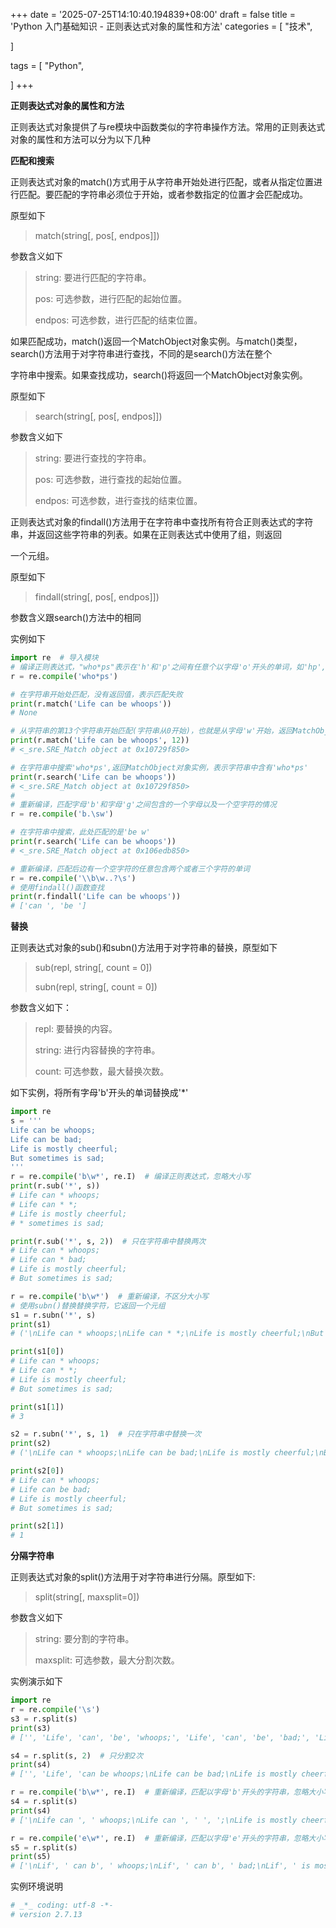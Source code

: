 +++
date = '2025-07-25T14:10:40.194839+08:00'
draft = false
title = 'Python 入门基础知识 - 正则表达式对象的属性和方法'
categories = [
    "技术",

]

tags = [
    "Python",

]
+++

**正则表达式对象的属性和方法**

正则表达式对象提供了与re模块中函数类似的字符串操作方法。常用的正则表达式对象的属性和方法可以分为以下几种

**匹配和搜索**

正则表达式对象的match()方式用于从字符串开始处进行匹配，或者从指定位置进行匹配。要匹配的字符串必须位于开始，或者参数指定的位置才会匹配成功。

原型如下

> match(string[, pos[, endpos]])

参数含义如下

> string: 要进行匹配的字符串。
>
> pos: 可选参数，进行匹配的起始位置。
>
> endpos: 可选参数，进行匹配的结束位置。

如果匹配成功，match()返回一个MatchObject对象实例。与match()类型，search()方法用于对字符串进行查找，不同的是search()方法在整个

字符串中搜索。如果查找成功，search()将返回一个MatchObject对象实例。

原型如下

> search(string[, pos[, endpos]])

参数含义如下

> string: 要进行查找的字符串。
>
> pos: 可选参数，进行查找的起始位置。
>
> endpos: 可选参数，进行查找的结束位置。

正则表达式对象的findall()方法用于在字符串中查找所有符合正则表达式的字符串，并返回这些字符串的列表。如果在正则表达式中使用了组，则返回

一个元组。

原型如下

> findall(string[, pos[, endpos]])

参数含义跟search()方法中的相同

实例如下

```py
import re  # 导入模块
# 编译正则表达式，"who*ps"表示在'h'和'p'之间有任意个以字母'o'开头的单词，如'hp','hop','hoop'
r = re.compile('who*ps')

# 在字符串开始处匹配，没有返回值，表示匹配失败
print(r.match('Life can be whoops'))
# None

# 从字符串的第13个字符串开始匹配(字符串从0开始)，也就是从字母'w'开始，返回MatchObject对象实例
print(r.match('Life can be whoops', 12))
# <_sre.SRE_Match object at 0x10729f850>

# 在字符串中搜索'who*ps',返回MatchObject对象实例，表示字符串中含有'who*ps'
print(r.search('Life can be whoops'))
# <_sre.SRE_Match object at 0x10729f850>
#
# 重新编译，匹配字母'b'和字母'g'之间包含的一个字母以及一个空字符的情况
r = re.compile('b.\sw')

# 在字符串中搜索，此处匹配的是'be w'
print(r.search('Life can be whoops'))
# <_sre.SRE_Match object at 0x106edb850>

# 重新编译，匹配后边有一个空字符的任意包含两个或者三个字符的单词
r = re.compile('\\b\w..?\s')
# 使用findall()函数查找
print(r.findall('Life can be whoops'))
# ['can ', 'be ']  

```

**替换**

正则表达式对象的sub()和subn()方法用于对字符串的替换，原型如下

> sub(repl, string[, count = 0])
>
> subn(repl, string[, count = 0])

参数含义如下：

> repl: 要替换的内容。
>
> string: 进行内容替换的字符串。
>
> count: 可选参数，最大替换次数。

如下实例，将所有字母'b'开头的单词替换成'\*'

```py
import re
s = '''
Life can be whoops;
Life can be bad;
Life is mostly cheerful;
But sometimes is sad;
'''
r = re.compile('b\w*', re.I)  # 编译正则表达式，忽略大小写
print(r.sub('*', s))
# Life can * whoops;
# Life can * *;
# Life is mostly cheerful;
# * sometimes is sad;

print(r.sub('*', s, 2))  # 只在字符串中替换两次
# Life can * whoops;
# Life can * bad;
# Life is mostly cheerful;
# But sometimes is sad;

r = re.compile('b\w*')  # 重新编译，不区分大小写
# 使用subn()替换替换字符，它返回一个元组
s1 = r.subn('*', s)
print(s1)
# ('\nLife can * whoops;\nLife can * *;\nLife is mostly cheerful;\nBut sometimes is sad;\n', 3)

print(s1[0])
# Life can * whoops;
# Life can * *;
# Life is mostly cheerful;
# But sometimes is sad;

print(s1[1])
# 3

s2 = r.subn('*', s, 1)  # 只在字符串中替换一次
print(s2)
# ('\nLife can * whoops;\nLife can be bad;\nLife is mostly cheerful;\nBut sometimes is sad;\n', 1)

print(s2[0])
# Life can * whoops;
# Life can be bad;
# Life is mostly cheerful;
# But sometimes is sad;

print(s2[1])
# 1  

```

**分隔字符串**

正则表达式对象的split()方法用于对字符串进行分隔。原型如下:

> split(string[, maxsplit=0])

参数含义如下

> string: 要分割的字符串。
>
> maxsplit: 可选参数，最大分割次数。

实例演示如下

```py
import re
r = re.compile('\s')
s3 = r.split(s)
print(s3)
# ['', 'Life', 'can', 'be', 'whoops;', 'Life', 'can', 'be', 'bad;', 'Life', 'is', 'mostly', 'cheerful;', 'But', 'sometimes', 'is', 'sad;', '']

s4 = r.split(s, 2)  # 只分割2次
print(s4)
# ['', 'Life', 'can be whoops;\nLife can be bad;\nLife is mostly cheerful;\nBut sometimes is sad;\n']

r = re.compile('b\w*', re.I)  # 重新编译，匹配以字母'b'开头的字符串，忽略大小写
s4 = r.split(s)
print(s4)
# ['\nLife can ', ' whoops;\nLife can ', ' ', ';\nLife is mostly cheerful;\n', ' sometimes is sad;\n']

r = re.compile('e\w*', re.I)  # 重新编译，匹配以字母'e'开头的字符串，忽略大小写
s5 = r.split(s)
print(s5)
# ['\nLif', ' can b', ' whoops;\nLif', ' can b', ' bad;\nLif', ' is mostly ch', ';\nBut som', ' is sad;\n']  

```

实例环境说明

```bash
# _*_ coding: utf-8 -*-
# version 2.7.13  

```
